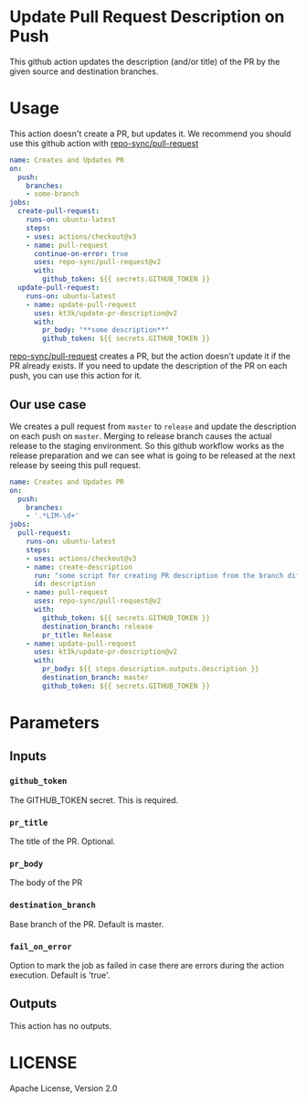 # Update Pull Request Description on Push

This github action updates the description (and/or title) of the PR by the given source and destination branches.

# Usage

This action doesn't create a PR, but updates it. We recommend you should use this github action with [repo-sync/pull-request][]

```yml
name: Creates and Updates PR
on:
  push:
    branches:
    - some-branch
jobs:
  create-pull-request:
    runs-on: ubuntu-latest    
    steps:
    - uses: actions/checkout@v3
    - name: pull-request
      continue-on-error: true
      uses: repo-sync/pull-request@v2
      with:
        github_token: ${{ secrets.GITHUB_TOKEN }}
  update-pull-request:
    runs-on: ubuntu-latest
    - name: update-pull-request
      uses: kt3k/update-pr-description@v2
      with:
        pr_body: "**some description**"
        github_token: ${{ secrets.GITHUB_TOKEN }}
```

[repo-sync/pull-request][] creates a PR, but the action doesn't update it if the PR already exists. If you need to update the description of the PR on each push, you can use this action for it.

## Our use case

We creates a pull request from `master` to `release` and update the description on each push on `master`. Merging to release branch causes the actual release to the staging environment. So this github workflow works as the release preparation and we can see what is going to be released at the next release by seeing this pull request.

```yml
name: Creates and Updates PR
on:
  push:
    branches:
    - '.*LIM-\d+'
jobs:
  pull-request:
    runs-on: ubuntu-latest
    steps:
    - uses: actions/checkout@v3
    - name: create-description
      run: "some script for creating PR description from the branch diff"
      id: description
    - name: pull-request
      uses: repo-sync/pull-request@v2
      with:
        github_token: ${{ secrets.GITHUB_TOKEN }}
        destination_branch: release
        pr_title: Release
    - name: update-pull-request
      uses: kt3k/update-pr-description@v2
      with:
        pr_body: ${{ steps.description.outputs.description }}
        destination_branch: master
        github_token: ${{ secrets.GITHUB_TOKEN }}
```

# Parameters

## Inputs

### `github_token`

The GITHUB_TOKEN secret. This is required.

### `pr_title`

The title of the PR. Optional.

### `pr_body`

The body of the PR

### `destination_branch`

Base branch of the PR. Default is master.

### `fail_on_error`

Option to mark the job as failed in case there are errors during the action execution. Default is 'true'.

## Outputs

This action has no outputs.

# LICENSE

Apache License, Version 2.0

[repo-sync/pull-request]: https://github.com/repo-sync/pull-request

